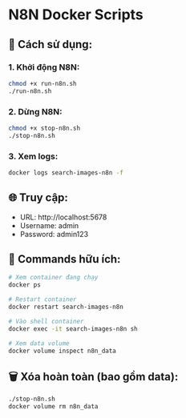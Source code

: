 # N8N Docker Scripts

## 🚀 Cách sử dụng:

### 1. Khởi động N8N:
```bash
chmod +x run-n8n.sh
./run-n8n.sh
```

### 2. Dừng N8N:
```bash
chmod +x stop-n8n.sh
./stop-n8n.sh
```

### 3. Xem logs:
```bash
docker logs search-images-n8n -f
```

## 🌐 Truy cập:
- URL: http://localhost:5678
- Username: admin
- Password: admin123

## 📝 Commands hữu ích:
```bash
# Xem container đang chạy
docker ps

# Restart container
docker restart search-images-n8n

# Vào shell container
docker exec -it search-images-n8n sh

# Xem data volume
docker volume inspect n8n_data
```

## 🗑️ Xóa hoàn toàn (bao gồm data):
```bash
./stop-n8n.sh
docker volume rm n8n_data
``` 